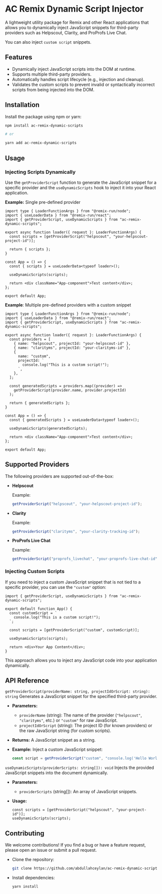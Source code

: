 # AC Remix Dynamic Script Injector

A lightweight utility package for Remix and other React applications that allows you to dynamically inject JavaScript snippets for third-party providers such as Helpscout, Clarity, and ProProfs Live Chat.

You can also inject `custom script` snippets.

## Features

- Dynamically inject JavaScript scripts into the DOM at runtime.
- Supports multiple third-party providers.
- Automatically handles script lifecycle (e.g., injection and cleanup).
- Validates the custom scripts to prevent invalid or syntactically incorrect scripts from being injected into the DOM.

## Installation

Install the package using npm or yarn:

```bash
npm install ac-remix-dynamic-scripts

# or

yarn add ac-remix-dynamic-scripts
```

## Usage

### Injecting Scripts Dynamically

Use the `getProviderScript` function to generate the JavaScript snippet for a specific provider and the `useDynamicScripts` hook to inject it into your React application.

**Example:** Single pre-defined provider

```tsx
import type { LoaderFunctionArgs } from "@remix-run/node";
import { useLoaderData } from "@remix-run/react";
import { getProviderScript, useDynamicScripts } from "ac-remix-dynamic-scripts";

export async function loader({ request }: LoaderFunctionArgs) {
  const scripts = [getProviderScript("helpscout", "your-helpscout-project-id")];

  return { scripts };
}

const App = () => {
  const { scripts } = useLoaderData<typeof loader>();

  useDynamicScripts(scripts);

  return <div className="App-component">Test content</div>;
};

export default App;
```

**Example**: Multiple pre-defined providers with a custom snippet

```tsx
import type { LoaderFunctionArgs } from "@remix-run/node";
import { useLoaderData } from "@remix-run/react";
import { getProviderScript, useDynamicScripts } from "ac-remix-dynamic-scripts";

export async function loader({ request }: LoaderFunctionArgs) {
  const providers = [
    { name: "helpscout", projectId: "your-helpscout-id" },
    { name: "clarityms", projectId: "your-clarityms-id" },
    {
      name: "custom",
      projectId: `
        console.log("This is a custom script!");
      `,
    },
  ];

  const generatedScripts = providers.map((provider) =>
    getProviderScript(provider.name, provider.projectId)
  );

  return { generatedScripts };
}

const App = () => {
  const { generatedScripts } = useLoaderData<typeof loader>();

  useDynamicScripts(generatedScripts);

  return <div className="App-component">Test content</div>;
};

export default App;
```

## Supported Providers

The following providers are supported out-of-the-box:

- **Helpscout**

  Example:

  ```typescript
  getProviderScript("helpscout", "your-helpscout-project-id");
  ```

- **Clarity**

  Example:

  ```typescript
  getProviderScript("clarityms", "your-clarity-tracking-id");
  ```

- **ProProfs Live Chat**

  Example:

  ```typescript
  getProviderScript("proprofs_livechat", "your-proprofs-live-chat-id");
  ```

### Injecting Custom Scripts

If you need to inject a custom JavaScript snippet that is not tied to a specific provider, you can use the `"custom"` option:

```tsx
import { getProviderScript, useDynamicScripts } from "ac-remix-dynamic-scripts";

export default function App() {
  const customScript = `
    console.log("This is a custom script!");
  `;

  const scripts = [getProviderScript("custom", customScript)];

  useDynamicScripts(scripts);

  return <div>Your App Content</div>;
}
```

This approach allows you to inject any JavaScript code into your application dynamically.

## API Reference

`getProviderScript(providerName: string, projectIdOrScript: string): string`
Generates a JavaScript snippet for the specified third-party provider.

- **Parameters:**

  - `providerName` (string): The name of the provider (`"helpscout"`, `"clarityms"`, etc.) or `"custom"` for raw JavaScript.
  - `projectIdOrScript` (string): The project ID (for known providers) or the raw JavaScript string (for custom scripts).

- **Returns:** A JavaScript snippet as a string.

- **Example:** Inject a custom JavaScript snippet:

  ```typescript
  const script = getProviderScript("custom", "console.log('Hello World');");
  ```

`useDynamicScripts(providerScripts: string[]): void`
Injects the provided JavaScript snippets into the document <head> dynamically.

- **Parameters:**

  - `providerScripts` (string[]): An array of JavaScript snippets.

- **Usage:**

  ```tsx
  const scripts = [getProviderScript("helpscout", "your-project-id")];
  useDynamicScripts(scripts);
  ```

## Contributing

We welcome contributions! If you find a bug or have a feature request, please open an issue or submit a pull request.

- Clone the repository:

  ```bash
  git clone https://github.com/abdullahceylan/ac-remix-dynamic-scripts.git
  ```

- Install dependencies:
  ```bash
  yarn install
  ```
